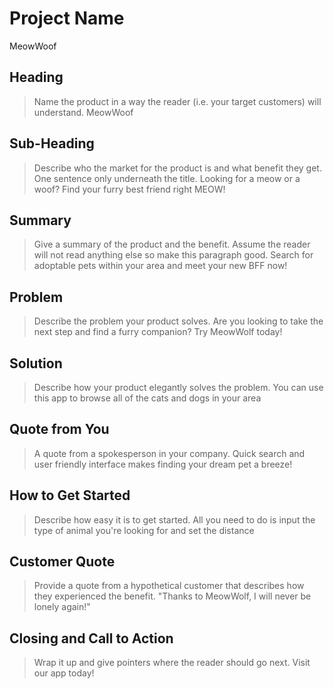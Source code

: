 # Project Name #

MeowWoof

<!--
> This material was originally posted [here](http://www.quora.com/What-is-Amazons-approach-to-product-development-and-product-management). It is reproduced here for posterities sake.

There is an approach called "working backwards" that is widely used at Amazon. They work backwards from the customer, rather than starting with an idea for a product and trying to bolt customers onto it. While working backwards can be applied to any specific product decision, using this approach is especially important when developing new products or features.

For new initiatives a product manager typically starts by writing an internal press release announcing the finished product. The target audience for the press release is the new/updated product's customers, which can be retail customers or internal users of a tool or technology. Internal press releases are centered around the customer problem, how current solutions (internal or external) fail, and how the new product will blow away existing solutions.

If the benefits listed don't sound very interesting or exciting to customers, then perhaps they're not (and shouldn't be built). Instead, the product manager should keep iterating on the press release until they've come up with benefits that actually sound like benefits. Iterating on a press release is a lot less expensive than iterating on the product itself (and quicker!).

If the press release is more than a page and a half, it is probably too long. Keep it simple. 3-4 sentences for most paragraphs. Cut out the fat. Don't make it into a spec. You can accompany the press release with a FAQ that answers all of the other business or execution questions so the press release can stay focused on what the customer gets. My rule of thumb is that if the press release is hard to write, then the product is probably going to suck. Keep working at it until the outline for each paragraph flows.

Oh, and I also like to write press-releases in what I call "Oprah-speak" for mainstream consumer products. Imagine you're sitting on Oprah's couch and have just explained the product to her, and then you listen as she explains it to her audience. That's "Oprah-speak", not "Geek-speak".

Once the project moves into development, the press release can be used as a touchstone; a guiding light. The product team can ask themselves, "Are we building what is in the press release?" If they find they're spending time building things that aren't in the press release (overbuilding), they need to ask themselves why. This keeps product development focused on achieving the customer benefits and not building extraneous stuff that takes longer to build, takes resources to maintain, and doesn't provide real customer benefit (at least not enough to warrant inclusion in the press release).
 -->

## Heading ##
  > Name the product in a way the reader (i.e. your target customers) will understand.
  MeowWoof

## Sub-Heading ##
  > Describe who the market for the product is and what benefit they get. One sentence only underneath the title.
  Looking for a meow or a woof? Find your furry best friend right MEOW!

## Summary ##
  > Give a summary of the product and the benefit. Assume the reader will not read anything else so make this paragraph good.
  Search for adoptable pets within your area and meet your new BFF now!

## Problem ##
  > Describe the problem your product solves.
  Are you looking to take the next step and find a furry companion? Try MeowWolf today!

## Solution ##
  > Describe how your product elegantly solves the problem.
  You can use this app to browse all of the cats and dogs in your area

## Quote from You ##
  > A quote from a spokesperson in your company.
Quick search and user friendly interface makes finding your dream pet a breeze!

## How to Get Started ##
  > Describe how easy it is to get started.
  All you need to do is input the type of animal you're looking for and set the distance

## Customer Quote ##
  > Provide a quote from a hypothetical customer that describes how they experienced the benefit.
  "Thanks to MeowWolf, I will never be lonely again!"

## Closing and Call to Action ##
  > Wrap it up and give pointers where the reader should go next.
  Visit our app today!
